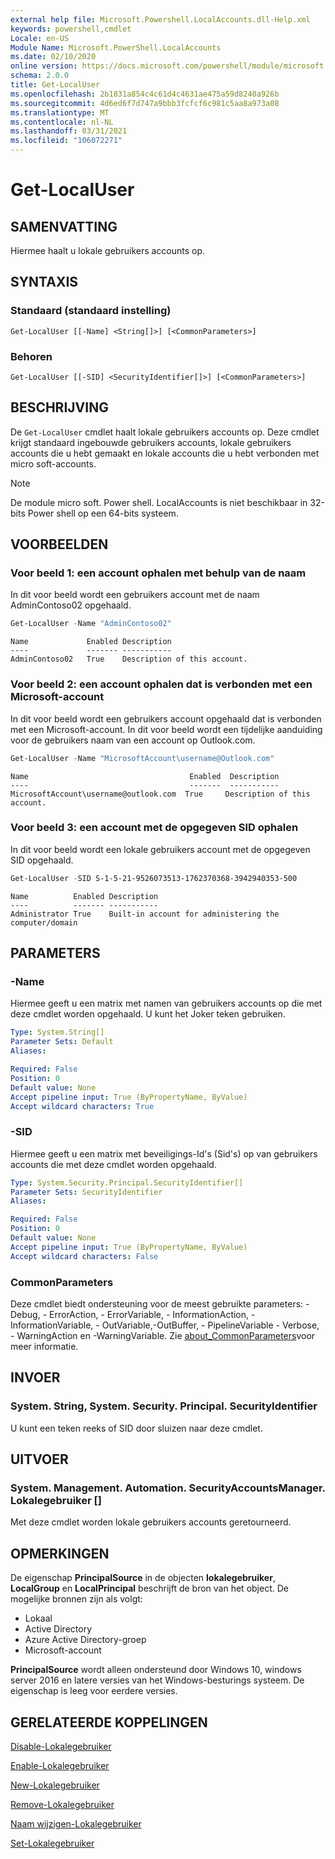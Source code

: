 ```yaml
---
external help file: Microsoft.Powershell.LocalAccounts.dll-Help.xml
keywords: powershell,cmdlet
Locale: en-US
Module Name: Microsoft.PowerShell.LocalAccounts
ms.date: 02/10/2020
online version: https://docs.microsoft.com/powershell/module/microsoft.powershell.localaccounts/get-localuser?view=powershell-5.1&WT.mc_id=ps-gethelp
schema: 2.0.0
title: Get-LocalUser
ms.openlocfilehash: 2b1831a854c4c61d4c4631ae475a59d8240a926b
ms.sourcegitcommit: 4d6ed6f7d747a9bbb3fcfcf6c981c5aa8a973a08
ms.translationtype: MT
ms.contentlocale: nl-NL
ms.lasthandoff: 03/31/2021
ms.locfileid: "106072271"
---
```

# Get-LocalUser

## SAMENVATTING
Hiermee haalt u lokale gebruikers accounts op.

## SYNTAXIS

### Standaard (standaard instelling)

```
Get-LocalUser [[-Name] <String[]>] [<CommonParameters>]
```

### Behoren

```
Get-LocalUser [[-SID] <SecurityIdentifier[]>] [<CommonParameters>]
```

## BESCHRIJVING

De `Get-LocalUser` cmdlet haalt lokale gebruikers accounts op. Deze cmdlet krijgt standaard ingebouwde gebruikers accounts, lokale gebruikers accounts die u hebt gemaakt en lokale accounts die u hebt verbonden met micro soft-accounts.

> [!NOTE]
> De module micro soft. Power shell. LocalAccounts is niet beschikbaar in 32-bits Power shell op een 64-bits systeem.

## VOORBEELDEN

### Voor beeld 1: een account ophalen met behulp van de naam

In dit voor beeld wordt een gebruikers account met de naam AdminContoso02 opgehaald.

```powershell
Get-LocalUser -Name "AdminContoso02"
```

```Output
Name             Enabled Description
----             ------- -----------
AdminContoso02   True    Description of this account.
```

### Voor beeld 2: een account ophalen dat is verbonden met een Microsoft-account

In dit voor beeld wordt een gebruikers account opgehaald dat is verbonden met een Microsoft-account. In dit voor beeld wordt een tijdelijke aanduiding voor de gebruikers naam van een account op Outlook.com.

```powershell
Get-LocalUser -Name "MicrosoftAccount\username@Outlook.com"
```

```Output
Name                                    Enabled  Description
----                                    -------  -----------
MicrosoftAccount\username@outlook.com  True     Description of this account.
```

### Voor beeld 3: een account met de opgegeven SID ophalen

In dit voor beeld wordt een lokale gebruikers account met de opgegeven SID opgehaald.

```powershell
Get-LocalUser -SID S-1-5-21-9526073513-1762370368-3942940353-500
```

```Output
Name          Enabled Description
----          ------- -----------
Administrator True    Built-in account for administering the computer/domain
```

## PARAMETERS

### -Name

Hiermee geeft u een matrix met namen van gebruikers accounts op die met deze cmdlet worden opgehaald. U kunt het Joker teken gebruiken.

```yaml
Type: System.String[]
Parameter Sets: Default
Aliases:

Required: False
Position: 0
Default value: None
Accept pipeline input: True (ByPropertyName, ByValue)
Accept wildcard characters: True
```

### -SID

Hiermee geeft u een matrix met beveiligings-Id's (Sid's) op van gebruikers accounts die met deze cmdlet worden opgehaald.

```yaml
Type: System.Security.Principal.SecurityIdentifier[]
Parameter Sets: SecurityIdentifier
Aliases:

Required: False
Position: 0
Default value: None
Accept pipeline input: True (ByPropertyName, ByValue)
Accept wildcard characters: False
```

### CommonParameters

Deze cmdlet biedt ondersteuning voor de meest gebruikte parameters: -Debug, - ErrorAction, - ErrorVariable, - InformationAction, -InformationVariable, - OutVariable,-OutBuffer, - PipelineVariable - Verbose, - WarningAction en -WarningVariable. Zie [about_CommonParameters](https://go.microsoft.com/fwlink/?LinkID=113216)voor meer informatie.

## INVOER

### System. String, System. Security. Principal. SecurityIdentifier

U kunt een teken reeks of SID door sluizen naar deze cmdlet.

## UITVOER

### System. Management. Automation. SecurityAccountsManager. Lokalegebruiker []

Met deze cmdlet worden lokale gebruikers accounts geretourneerd.

## OPMERKINGEN

De eigenschap **PrincipalSource** in de objecten **lokalegebruiker**, **LocalGroup** en **LocalPrincipal** beschrijft de bron van het object. De mogelijke bronnen zijn als volgt:

- Lokaal
- Active Directory
- Azure Active Directory-groep
- Microsoft-account

**PrincipalSource** wordt alleen ondersteund door Windows 10, windows server 2016 en latere versies van het Windows-besturings systeem. De eigenschap is leeg voor eerdere versies.

## GERELATEERDE KOPPELINGEN

[Disable-Lokalegebruiker](Disable-LocalUser.md)

[Enable-Lokalegebruiker](Enable-LocalUser.md)

[New-Lokalegebruiker](New-LocalUser.md)

[Remove-Lokalegebruiker](Remove-LocalUser.md)

[Naam wijzigen-Lokalegebruiker](Rename-LocalUser.md)

[Set-Lokalegebruiker](Set-LocalUser.md)
